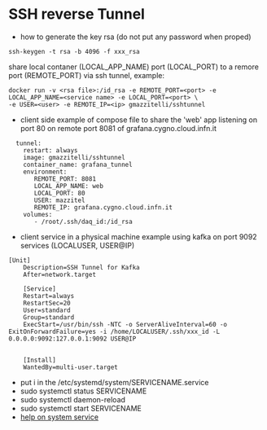 # SSH reverse Tunnel 

- how to generate the key rsa (do not put any password when proped) 
```
ssh-keygen -t rsa -b 4096 -f xxx_rsa
```
share local contaner (LOCAL_APP_NAME) port (LOCAL_PORT) to a remore port (REMOTE_PORT) via ssh tunnel, example:
```
docker run -v <rsa file>:/id_rsa -e REMOTE_PORT=<port> -e LOCAL_APP_NAME=<service name> -e LOCAL_PORT=<port> \
-e USER=<user> -e REMOTE_IP=<ip> gmazzitelli/sshtunnel

```
- client side example of compose file to share the 'web' app listening on port 80 on remote port 8081 of grafana.cygno.cloud.infn.it
```
  tunnel:
    restart: always
    image: gmazzitelli/sshtunnel
    container_name: grafana_tunnel
    environment: 
       REMOTE_PORT: 8081
       LOCAL_APP_NAME: web
       LOCAL_PORT: 80 
       USER: mazzitel
       REMOTE_IP: grafana.cygno.cloud.infn.it
    volumes:
       - /root/.ssh/daq_id:/id_rsa 

```
- client service in a physical machine example using kafka on port 9092 services (LOCALUSER, USER@IP)
```
[Unit]
    Description=SSH Tunnel for Kafka
    After=network.target

    [Service]
    Restart=always
    RestartSec=20
    User=standard
    Group=standard
    ExecStart=/usr/bin/ssh -NTC -o ServerAliveInterval=60 -o ExitOnForwardFailure=yes -i /home/LOCALUSER/.ssh/xxx_id -L 0.0.0.0:9092:127.0.0.1:9092 USER@IP


    [Install]
    WantedBy=multi-user.target
```
- put i in the  /etc/systemd/system/SERVICENAME.service
- sudo systemctl status SERVICENAME
- sudo systemctl daemon-reload
- sudo systemctl start SERVICENAME
- [help on system service](https://www.digitalocean.com/community/tutorials/how-to-use-systemctl-to-manage-systemd-services-and-units)

